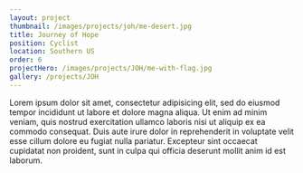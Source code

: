 ```yaml
---
layout: project
thumbnail: /images/projects/joh/me-desert.jpg
title: Journey of Hope
position: Cyclist
location: Southern US
order: 6
projectHero: /images/projects/JOH/me-with-flag.jpg
gallery: /projects/JOH
---
```


Lorem ipsum dolor sit amet, consectetur adipisicing elit, sed do eiusmod tempor incididunt ut labore et dolore magna aliqua. Ut enim ad minim veniam, quis nostrud exercitation ullamco laboris nisi ut aliquip ex ea commodo consequat. Duis aute irure dolor in reprehenderit in voluptate velit esse cillum dolore eu fugiat nulla pariatur. Excepteur sint occaecat cupidatat non proident, sunt in culpa qui officia deserunt mollit anim id est laborum.
